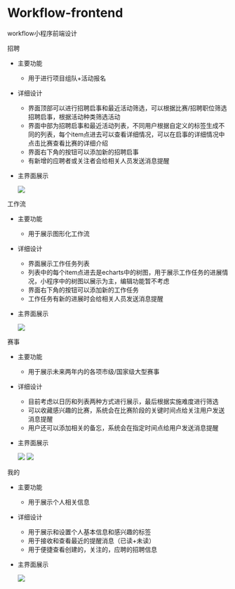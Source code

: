 # Workflow-frontend
workflow小程序前端设计

招聘

- 主要功能
  - 用于进行项目组队+活动报名
- 详细设计
  - 界面顶部可以进行招聘启事和最近活动筛选，可以根据比赛/招聘职位筛选招聘启事，根据活动种类筛选活动
  - 界面中部为招聘启事和最近活动列表，不同用户根据自定义的标签生成不同的列表，每个item点进去可以查看详细情况，可以在启事的详细情况中点击比赛查看比赛的详细介绍
  - 界面右下角的按钮可以添加新的招聘启事
  - 有新增的应聘者或关注者会给相关人员发送消息提醒
- 主界面展示

  <img src="https://syj-image-1258575893.cos.ap-shanghai.myqcloud.com/1_recruit.png" style="width:80px height:300px">

工作流

- 主要功能
  - 用于展示图形化工作流
- 详细设计
  - 界面展示工作任务列表
  - 列表中的每个item点进去是echarts中的树图，用于展示工作任务的进展情况，小程序中的树图以展示为主，编辑功能暂不考虑
  - 界面右下角的按钮可以添加新的工作任务
  - 工作任务有新的进展时会给相关人员发送消息提醒
- 主界面展示

  <img src="https://syj-image-1258575893.cos.ap-shanghai.myqcloud.com/2_workflow.png" style="width:100px height:500px">



赛事

- 主要功能
  - 用于展示未来两年内的各项市级/国家级大型赛事
- 详细设计
  - 目前考虑以日历和列表两种方式进行展示，最后根据实施难度进行筛选
  - 可以收藏感兴趣的比赛，系统会在比赛阶段的关键时间点给关注用户发送消息提醒
  - 用户还可以添加相关的备忘，系统会在指定时间点给用户发送消息提醒
- 主界面展示

  <img src="https://syj-image-1258575893.cos.ap-shanghai.myqcloud.com/3_match_calendar.png" style="width:100px height:500px">
  <img src="https://syj-image-1258575893.cos.ap-shanghai.myqcloud.com/4_matchlist.png" style="width:100px height:500px">
  



我的

- 主要功能
  - 用于展示个人相关信息
- 详细设计
  - 用于展示和设置个人基本信息和感兴趣的标签
  - 用于接收和查看最近的提醒消息（已读+未读）
  - 用于便捷查看创建的，关注的，应聘的招聘信息
- 主界面展示

  <img src="https://syj-image-1258575893.cos.ap-shanghai.myqcloud.com/5_mine.png" style="width:100px height:500px">



